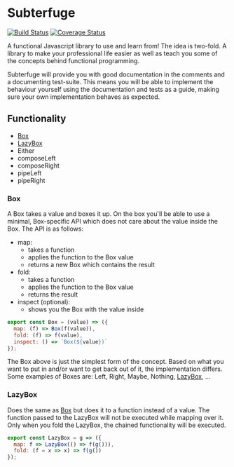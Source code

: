 # Subterfuge 
[![Build Status](https://travis-ci.org/phixid/subterfuge.svg?branch=master)](https://travis-ci.org/phixid/subterfuge)
[![Coverage Status](https://coveralls.io/repos/github/phixid/subterfuge/badge.svg?branch=master)](https://coveralls.io/github/phixid/subterfuge?branch=master)

A functional Javascript library to use and learn from! The idea is two-fold. A library 
to make your professional life easier as well as teach you some of the concepts behind 
functional programming.

Subterfuge will provide you with good documentation in the comments and a documenting test-suite. 
This means you will be able to implement the behaviour yourself using the documentation and tests 
as a guide, making sure your own implementation behaves as expected.

## Functionality

- [Box](#box)
- [LazyBox](#lazybox)
- Either
- composeLeft
- composeRight
- pipeLeft
- pipeRight

### Box
A Box takes a value and boxes it up. On the box you'll be able to use a minimal, Box-specific API 
which does not care about the value inside the Box. The API is as follows:

- map:
    - takes a function
    - applies the function to the Box value
    - returns a new Box which contains the result    
- fold:
    - takes a function
    - applies the function to the Box value
    - returns the result
- inspect (optional):
    - shows you the Box with the value inside

```javascript
export const Box = (value) => ({
  map: (f) => Box(f(value)),
  fold: (f) => f(value),
  inspect: () => `Box(${value})`
});
```

The Box above is just the simplest form of the concept. Based on what you want to put in and/or 
want to get back out of it, the implementation differs. Some examples of Boxes are: Left, Right, 
Maybe, Nothing, [LazyBox](#lazybox), ...

### LazyBox
Does the same as [Box](#box) but does it to a function instead of a value. The function passed to 
the LazyBox will not be executed while mapping over it. Only when you fold the LazyBox, the chained 
functionality will be executed.

```javascript
export const LazyBox = g => ({
  map: f => LazyBox(() => f(g())),
  fold: (f = x => x) => f(g())
});
```
